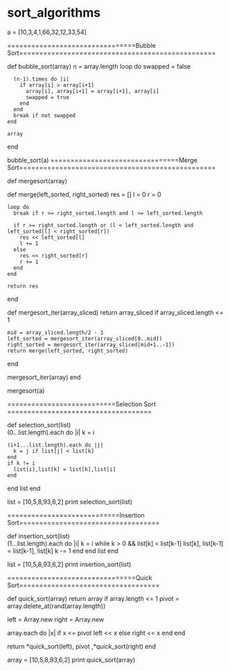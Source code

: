 # sort_algorithms

a = [10,3,4,1,66,32,12,33,54]

================================Bubble Sort=================================================

  def bubble_sort(array)
    n = array.length
    loop do
      swapped = false

      (n-1).times do |i|
        if array[i] > array[i+1]
          array[i], array[i+1] = array[i+1], array[i]
          swapped = true
        end
      end
      break if not swapped
    end

    array
  end


bubble_sort(a)
================================Merge Sort=================================================

def mergesort(array)
  
  def merge(left_sorted, right_sorted)
    res = []
    l = 0
    r = 0

    loop do
      break if r >= right_sorted.length and l >= left_sorted.length

      if r >= right_sorted.length or (l < left_sorted.length and left_sorted[l] < right_sorted[r])
        res << left_sorted[l]
        l += 1
      else
        res << right_sorted[r]
        r += 1
      end
    end

    return res
  end

  def mergesort_iter(array_sliced)
    return array_sliced if array_sliced.length <= 1

    mid = array_sliced.length/2 - 1
    left_sorted = mergesort_iter(array_sliced[0..mid])
    right_sorted = mergesort_iter(array_sliced[mid+1..-1])
    return merge(left_sorted, right_sorted)
  end

  mergesort_iter(array)
end

mergesort(a)

===========================Selection Sort ====================================


def selection_sort(list)  
  (0...list.length).each do |i|
    k = i

    (i+1...list.length).each do |j|
      k = j if list[j] < list[k]
    end
    if k != i
      list[i],list[k] = list[k],list[i] 
    end
  end
  list
end 


list = [10,5,8,93,6,2]
print selection_sort(list)

============================Insertion Sort===================================

def insertion_sort(list)  
  (1...list.length).each do |i| 
      k = i
      while k > 0 && list[k] < list[k-1]
        list[k], list[k-1] = list[k-1], list[k]
        k -= 1
      end
  end
  list
end 

list = [10,5,8,93,6,2]
print insertion_sort(list)

================================Quick Sort===================================

def quick_sort(array)
  return array if array.length <= 1
  pivot = array.delete_at(rand(array.length))

  left = Array.new
  right = Array.new
  
  array.each do |x|
    if x <= pivot
      left << x
    else
      right << x
    end
  end

  return *quick_sort(left), pivot ,*quick_sort(right)
end

array = [10,5,8,93,6,2]
print quick_sort(array)



